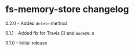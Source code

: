 # fs-memory-store changelog
0.2.0 - Added `delete` method

0.1.1 - Added fix for Travis CI and `node@0.8`

0.1.0 - Initial release
